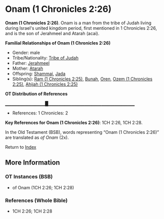 # Onam (1 Chronicles 2:26)
**Onam (1 Chronicles 2:26)**. 
Onam is a man from the tribe of Judah living during Israel's united kingdom period, first mentioned in 1 Chronicles 2:26, and is the son of Jerahmeel and Atarah (acai). 




**Familial Relationships of Onam (1 Chronicles 2:26)**


* Gender: male
* Tribe/Nationality: [Tribe of Judah](../../../groups/md/acai/Judah.md)
* Father: [Jerahmeel](Jerahmeel.md)
* Mother: [Atarah](Atarah.md)
* Offspring: [Shammai](Shammai.md), [Jada](Jada.md)
* Sibling(s): [Ram (1 Chronicles 2:25)](Ram.2.md), [Bunah](Bunah.md), [Oren](Oren.md), [Ozem (1 Chronicles 2:25)](Ozem.2.md), [Ahijah (1 Chronicles 2:25)](Ahijah.4.md)


**OT Distribution of References**

▁▁▁▁▁▁▁▁▁▁▁▁█▁▁▁▁▁▁▁▁▁▁▁▁▁▁▁▁▁▁▁▁▁▁▁▁▁▁
* References: 1 Chronicles: 2



**Key References for Onam (1 Chronicles 2:26)**: 
1CH 2:26, 1CH 2:28. 


In the Old Testament (BSB), words representing “Onam (1 Chronicles 2:26)” are translated as 
*of Onam* (2x). 




Return to [Index](00-Index.md)

## More Information

### OT Instances (BSB)

* of Onam (1CH 2:26; 1CH 2:28)



### References (Whole Bible)

* 1CH 2:26; 1CH 2:28



